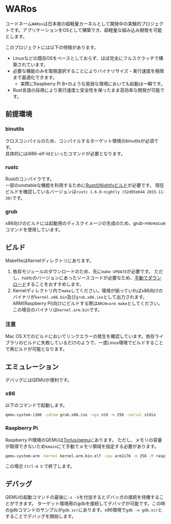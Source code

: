 # WARos
コードネーム`WARos`は日本発の超軽量カーネルとして開発中の実験的プロジェクトです。アプリケーションをOSとして構築でき、超軽量な組み込み開発を可能とします。

このプロジェクトには以下の特徴があります。
- Linuxなどの既存OSをベースとしておらず、ほぼ完全にフルスクラッチで構築されています。
- 必要な機能のみを取捨選択することによりバイナリサイズ・実行速度を極限まで最適化できます。
  - 実際にRaspberry Pi B+のような貧弱な環境においても起動は一瞬です。
- Rust言語の採用により実行速度と安全性を保ったまま高効率な開発が可能です。

## 前提環境
### binutils
クロスコンパイルのため、コンパイルするターゲット環境のbinutilsが必須です。  
具体的にはi686-elf-ldといったコマンドが必要となります。

### rustc
Rustのコンパイラです。  
一部のunstableな機能を利用するために[RustのNightlyビルド](http://doc.rust-lang.org/book/nightly-rust.html)が必要です。
現在ビルドを確認しているバージョンは`rustc 1.6.0-nightly (52d95e644 2015-11-30)`です。

### grub
x86向けのビルドには起動用のディスクイメージの生成のため、grub-mkrescueコマンドを使用しています。

## ビルド
MakefileはKernelディレクトリにあります。

1. 依存モジュールのダウンロードのため、先に`make UPDATE`が必要です。
  ただし、rustcのバージョンにあったソースコードが必要なため、[手動でダウンロード](https://static.rust-lang.org/dist/)することをおすすめします。
2. Kernelディレクトリ内で`make`してください。環境が揃っていればx86向けのバイナリが`kernel.x86.bin`及び`grub.x86.iso`として出力されます。  
   ARM(Raspberry Pi)向けにビルドする際は`ARCH=arm make`としてください。この場合のバイナリは`kernel.arm.bin`です。

### 注意
Mac OS Xでのビルドにおいてリンクエラーの発生を確認しています。依存ライブラリのビルドに失敗しているだけのようで、一度Linux環境でビルドすることで再ビルドが可能となります。

## エミュレーション
デバッグにはQEMUが便利です。

### x86
以下のコマンドで起動します。

```sh
qemu-system-i386 -cdrom grub.x86.iso -vga std -m 256 -serial stdio
```

### Raspberry Pi
Raspberry Pi環境のQEMUは[Torlus/qemu](https://github.com/Torlus/qemu/tree/rpi)にあります。
ただし、メモリの容量が取得できないため`kmain`にて手動でメモリ領域を指定する必要があります。

```sh
qemu-system-arm -kernel kernel.arm.bin.elf -cpu arm1176 -m 256 -M raspi -nographic
```

この場合 `Ctrl-A X` で終了します。

## デバッグ
QEMUの起動コマンドの最後に`-s -S`を付加するとデバッガの接続を待機することができます。
ターゲット環境用のgdbを接続してデバッグが可能です。この時のgdbコマンドのサンプルが`gdb.scr`にあります。x86環境で`gdb -x gdb.scr`とすることでデバッグを開始します。
